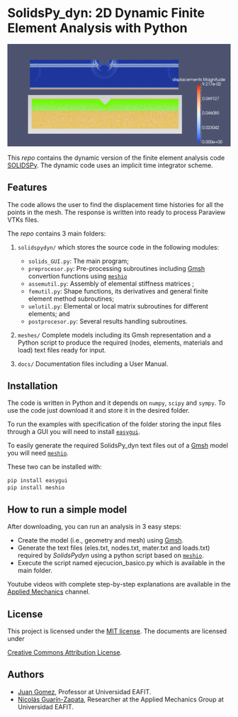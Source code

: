 # SolidsPy_dyn: 2D Dynamic Finite Element Analysis with Python


![Dynamic response of V-shaped canyon.](./DOCS/images/canion.png)

This _repo_ contains the dynamic version of the finite element analysis code [SOLIDSPy](https://github.com/AppliedMechanics-EAFIT/SolidsPy).
The dynamic code uses an implicit time integrator scheme.

## Features
The code allows the user to find the displacement time histories for all the points in the mesh. The response is written into ready to process Paraview VTKs files.

The _repo_ contains 3 main folders:

1. `solidspydyn/` which stores the source code in the following modules:

    - `solids_GUI.py`: The main program;
    - `preprocesor.py`: Pre-processing subroutines including [Gmsh](http://gmsh.info/) convertion functions using [`meshio`](https://github.com/nschloe/meshio)
    - `assemutil.py`: Assembly of elemental stiffness matrices ;
    - `femutil.py`: Shape functions, its derivatives and general finite element method subroutines;
    - `uelutil.py`: Elemental or local matrix subroutines for different elements; and
    - `postprocesor.py`: Several results handling subroutines.

2. `meshes/` Complete models including its Gmsh representation and a Python script to produce the required
    (nodes, elements, materials and load) text files ready for input.

3. `docs/` Documentation files including a User Manual.

## Installation
The code is written in Python and it depends on `numpy`, `scipy` and `sympy`. To use the code just download it and store it in the desired folder.

To run the examples with specification of the folder storing the input files through a GUI you will need to install
[`easygui`](http://easygui.readthedocs.org/en/master/).

To easily generate the required SolidsPy_dyn text files out of a [Gmsh](http://gmsh.info/) model
you will need [`meshio`](https://github.com/nschloe/meshio).

These two can be installed with:

    pip install easygui
    pip install meshio

## How to run a simple model
After downloading, you can run an analysis in 3 easy steps:
- Create the model (i.e., geometry and mesh) using [Gmsh](http://gmsh.info/).
- Generate the text files (eles.txt, nodes.txt, mater.txt and loads.txt) required by _SolidsPydyn_ using
  a python script based on [`meshio`](https://github.com/nschloe/meshio).
- Execute the script named ejecucion_basico.py which is available in the main folder.

Youtube videos with complete step-by-step explanations are available in the [Applied Mechanics](https://www.youtube.com/channel/UCNhX9Z5wkEk_JhlSuIo8A4Q) channel.

## License
This project is licensed under the
[MIT license](http://en.wikipedia.org/wiki/MIT_License). The documents are
licensed under

[Creative Commons Attribution License](http://creativecommons.org/licenses/by/4.0/).

## Authors
- [Juan Gomez](http://www.eafit.edu.co/docentes-investigadores/Paginas/juan-gomez.aspx),
    Professor at Universidad EAFIT.
- [Nicolás Guarín-Zapata](https://github.com/nicoguaro), Researcher at the Applied Mechanics Group
    at Universidad EAFIT.
